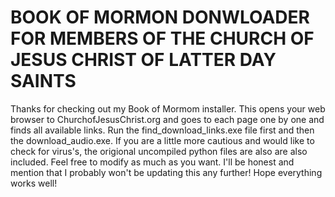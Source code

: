 # BOOK OF MORMON DONWLOADER FOR MEMBERS OF THE CHURCH OF JESUS CHRIST OF LATTER DAY SAINTS
Thanks for checking out my Book of Mormom installer. This opens your web browser to ChurchofJesusChrist.org and goes to each page one by one and finds all available links. Run the find_download_links.exe file first and then the download_audio.exe. If you are a little more cautious and would like to check for virus's, the origional uncompiled python files are also are also included. Feel free to modify as much as you want. I'll be honest and mention that I probably won't be updating this any further! Hope everything works well! 
